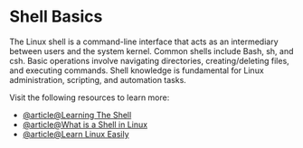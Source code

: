 # Shell Basics

The Linux shell is a command-line interface that acts as an intermediary between users and the system kernel. Common shells include Bash, sh, and csh. Basic operations involve navigating directories, creating/deleting files, and executing commands. Shell knowledge is fundamental for Linux administration, scripting, and automation tasks.

Visit the following resources to learn more:

- [@article@Learning The Shell](https://www.linuxcommand.org/lc3_lts0010.php)
- [@article@What is a Shell in Linux](https://linuxsimply.com/what-is-a-shell-linux/)
- [@article@Learn Linux Easily](https://linuxjourney.com)